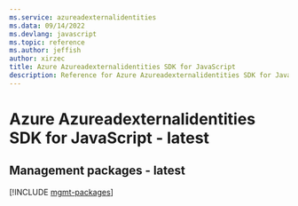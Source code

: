 ```yaml
---
ms.service: azureadexternalidentities
ms.data: 09/14/2022
ms.devlang: javascript
ms.topic: reference
ms.author: jeffish
author: xirzec
title: Azure Azureadexternalidentities SDK for JavaScript
description: Reference for Azure Azureadexternalidentities SDK for JavaScript
---
```

# Azure Azureadexternalidentities SDK for JavaScript - latest

## Management packages - latest
[!INCLUDE [mgmt-packages](azureadexternalidentities-mgmt-index.md)]